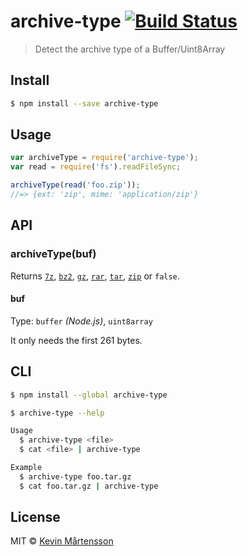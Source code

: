 # archive-type [![Build Status](http://img.shields.io/travis/kevva/archive-type.svg?style=flat)](https://travis-ci.org/kevva/archive-type)

> Detect the archive type of a Buffer/Uint8Array


## Install

```sh
$ npm install --save archive-type
```

## Usage

```js
var archiveType = require('archive-type');
var read = require('fs').readFileSync;

archiveType(read('foo.zip'));
//=> {ext: 'zip', mime: 'application/zip'}
```


## API

### archiveType(buf)

Returns [`7z`](https://github.com/kevva/is-7zip), [`bz2`](https://github.com/kevva/is-bzip2), [`gz`](https://github.com/kevva/is-gzip), [`rar`](https://github.com/kevva/is-rar), [`tar`](https://github.com/kevva/is-tar), [`zip`](https://github.com/kevva/is-zip) or `false`.

#### buf

Type: `buffer` *(Node.js)*, `uint8array`

It only needs the first 261 bytes.


## CLI

```sh
$ npm install --global archive-type
```

```sh
$ archive-type --help

Usage
  $ archive-type <file>
  $ cat <file> | archive-type

Example
  $ archive-type foo.tar.gz
  $ cat foo.tar.gz | archive-type
```


## License

MIT © [Kevin Mårtensson](https://github.com/kevva)
